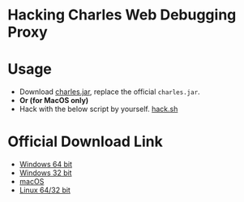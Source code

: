 # Hacking Charles Web Debugging Proxy

# Usage

- Download [charles.jar](charles.jar), replace the official `charles.jar`.
- **Or (for MacOS only)**
- Hack with the below script by yourself. [hack.sh](hack.sh)

# Official Download Link

- [Windows 64 bit](https://www.charlesproxy.com/assets/release/3.11.7/charles-proxy-3.11.7-win64.msi)
- [Windows 32 bit](https://www.charlesproxy.com/assets/release/3.11.7/charles-proxy-3.11.7-win32.msi)
- [macOS](https://www.charlesproxy.com/assets/release/3.11.7/charles-proxy-3.11.7.dmg)
- [Linux 64/32 bit](https://www.charlesproxy.com/assets/release/3.11.7/charles-proxy-3.11.7.tar.gz)
